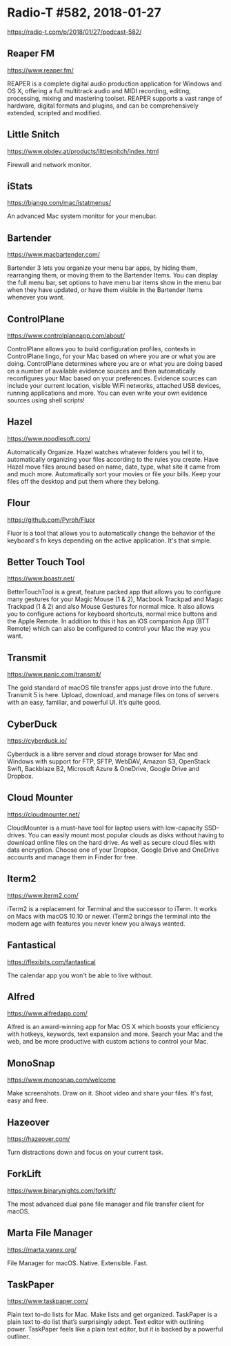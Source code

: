 # Radio-T #582, 2018-01-27

https://radio-t.com/p/2018/01/27/podcast-582/


## Reaper FM

https://www.reaper.fm/

REAPER is a complete digital audio production application for Windows and OS X,
offering a full multitrack audio and MIDI recording, editing, processing,
mixing and mastering toolset. REAPER supports a vast range of hardware,
digital formats and plugins, and can be comprehensively extended,
scripted and modified.


## Little Snitch

https://www.obdev.at/products/littlesnitch/index.html

Firewall and network monitor.


## iStats

https://bjango.com/mac/istatmenus/

An advanced Mac system monitor for your menubar.


## Bartender

https://www.macbartender.com/

Bartender 3 lets you organize your menu bar apps, by hiding them, rearranging them,
or moving them to the Bartender Items. You can display the full menu bar, set options
to have menu bar items show in the menu bar when they have updated, or have
them visible in the Bartender Items whenever you want.


## ControlPlane

https://www.controlplaneapp.com/about/

ControlPlane allows you to build configuration profiles, contexts in ControlPlane lingo,
for your Mac based on where you are or what you are doing. ControlPlane determines
where you are or what you are doing based on a number of available evidence sources and
then automatically reconfigures your Mac based on your preferences. Evidence sources
can include your current location, visible WiFi networks, attached USB devices,
running applications and more.  You can even write your own evidence sources
using shell scripts!


## Hazel

https://www.noodlesoft.com/

Automatically Organize. Hazel watches whatever folders you tell it to,
automatically organizing your files according to the rules you create.
Have Hazel move files around based on name, date, type, what site it came from
and much more. Automatically sort your movies or file your bills. Keep your
files off the desktop and put them where they belong.


## Flour

https://github.com/Pyroh/Fluor

Fluor is a tool that allows you to automatically change
the behavior of the keyboard's fn keys depending on the active application.
It's that simple.


## Better Touch Tool

https://www.boastr.net/

BetterTouchTool is a great, feature packed app that allows you to configure
many gestures for your Magic Mouse (1 & 2), Macbook Trackpad and
Magic Trackpad (1 & 2) and also Mouse Gestures for normal mice.
It also allows you to configure actions for keyboard shortcuts,
normal mice buttons and the Apple Remote. In addition to this it has
an iOS companion App (BTT Remote) which can also be configured to control
your Mac the way you want.


## Transmit

https://www.panic.com/transmit/

The gold standard of macOS file transfer apps just drove into the future.
Transmit 5 is here. Upload, download, and manage files
on tons of servers with an easy, familiar, and powerful UI. It’s quite good.


## CyberDuck

https://cyberduck.io/

Cyberduck is a libre server and cloud storage browser for Mac and
Windows with support for FTP, SFTP, WebDAV, Amazon S3, OpenStack Swift,
Backblaze B2, Microsoft Azure & OneDrive, Google Drive and Dropbox.


## Cloud Mounter

https://cloudmounter.net/

CloudMounter is a must-have tool for laptop users with low-capacity SSD-drives.
You can easily mount most popular clouds as disks without having to download
online files on the hard drive. As well as secure cloud files with data encryption.
Choose one of your Dropbox, Google Drive and OneDrive accounts and
manage them in Finder for free.


## Iterm2

https://www.iterm2.com/

iTerm2 is a replacement for Terminal and the successor to iTerm.
It works on Macs with macOS 10.10 or newer. iTerm2 brings the terminal
into the modern age with features you never knew you always wanted.


## Fantastical

https://flexibits.com/fantastical

The calendar app you won't be able to live without.


## Alfred

https://www.alfredapp.com/

Alfred is an award-winning app for Mac OS X which boosts your efficiency with hotkeys,
keywords, text expansion and more. Search your Mac and the web,
and be more productive with custom actions to control your Mac.


## MonoSnap

https://www.monosnap.com/welcome

Make screenshots. Draw on it. Shoot video and share your files. It's fast, easy and free.


## Hazeover

https://hazeover.com/

Turn distractions down and focus on your current task.


## ForkLift

https://www.binarynights.com/forklift/

The most advanced dual pane file manager and file transfer client for macOS.


## Marta File Manager

https://marta.yanex.org/

File Manager for macOS. Native. Extensible. Fast.


## TaskPaper

https://www.taskpaper.com/

Plain text to-do lists for Mac. Make lists and get organized.
TaskPaper is a plain text to-do list that’s surprisingly adept.
Text editor with outlining power. TaskPaper feels like a plain text editor,
but it is backed by a powerful outliner.